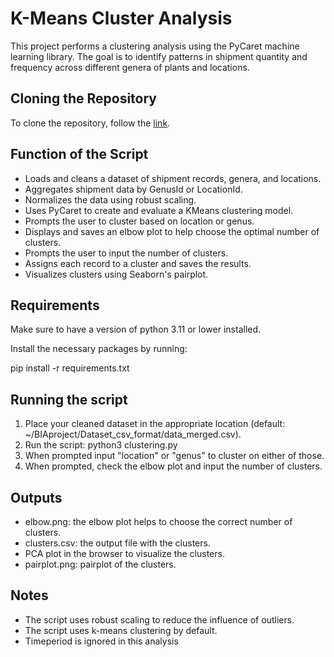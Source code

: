 # K-Means Cluster Analysis

This project performs a clustering analysis using the PyCaret machine learning library. The goal is to identify patterns in shipment quantity and frequency across different genera of plants and locations.

## Cloning the Repository

To clone the repository, follow the [link](https://github.com/elisadalemans/BIAproject.git).    

## Function of the Script

- Loads and cleans a dataset of shipment records, genera, and locations.
- Aggregates shipment data by GenusId or LocationId.
- Normalizes the data using robust scaling.
- Uses PyCaret to create and evaluate a KMeans clustering model.
- Prompts the user to cluster based on location or genus.
- Displays and saves an elbow plot to help choose the optimal number of clusters.
- Prompts the user to input the number of clusters.
- Assigns each record to a cluster and saves the results.
- Visualizes clusters using Seaborn's pairplot.

## Requirements

Make sure to have a version of python 3.11 or lower installed. 

Install the necessary packages by running: 

pip install -r requirements.txt

## Running the script 

1. Place your cleaned dataset in the appropriate location (default: ~/BIAproject/Dataset_csv_format/data_merged.csv).
2. Run the script: 
python3 clustering.py
3. When prompted input "location" or "genus" to cluster on either of those. 
4. When prompted, check the elbow plot and input the number of clusters. 

## Outputs

- elbow.png: the elbow plot helps to choose the correct number of clusters. 
- clusters.csv: the output file with the clusters.
- PCA plot in the browser to visualize the clusters.
- pairplot.png: pairplot of the clusters. 

## Notes
- The script uses robust scaling to reduce the influence of outliers.
- The script uses k-means clustering by default.
- Timeperiod is ignored in this analysis

